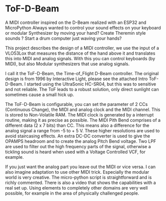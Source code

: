 # ToF-D-Beam
A MIDI controller inspired on the D-Beam realized with an ESP32 and MicroPython
Always wanted to control your sound effects on your keyboard or modular Synthesizer by moving your hand? Create Theremin style sounds ? Start a drum computer just waving your hands? 

This project describes the design of a MIDI controller, we use the input of a VLO53Lox that measures the distance of the hand above it and translates this into MIDI and analog signals. With this you can control keyboards (by MIDI), but also Modular synthesizers that use analog signals.

I call it the ToF-D-Beam, the Time-of_Flight D-Beam controller. The original design is from 1996 by Interactive Light, please see the attached Intro ToF-D-Beam.  I started using the UltraSonic HC-SR04, but this was to sensitive and not reliable. The ToF leads to a robust solution, only direct sunlight can sometimes cause a small hick up.

The ToF-D-Beam is configurable, you can set the parameter of 2 CCs (Continuous Change), the MIDI and analog clock and the MIDI channel. This is stored to Non-Volatile RAM. The MIDI clock is generated by a interrupt routine, making it as precise as possible. The MIDI Pith Bend comprises of a different data (2 x 7 bits) than CC. This means also a difference for the analog signal a range from -5 to + 5 V. These higher resolutions are used to avoid staircasing effects. An extra DC-DC converter is used to give the OPAMPS headroom and to create the analog Pitch Bend voltage. Two LPF are used to filter out the high frequency parts of the signal, otherwise a tickling sound is heard when used with a Voltage Controlled VCF, for example. 

If you just want the analog part you leave out the MIDI or vice versa. I can also imagine adaptation to use other MIDI trick. Especially the modular world is very creative. The micro-python script is straightforward and is richly commented. There is also a video that shows the capabilities with a real set up. Using elements to completely other domains are very well possible, for example in the area of physically challenged people.

